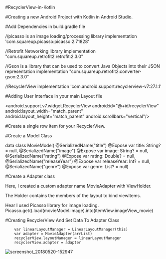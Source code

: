 #RecyclerView-in-Kotlin

#Creating a new Android Project with Kotlin in Android Studio.

#Add Dependencies in build.gradle file 

//picasso is an image loading/processing library
implementation 'com.squareup.picasso:picasso:2.71828'

//Retrofit Networking library
implementation "com.squareup.retrofit2:retrofit:2.3.0"

//Gson is a  library that can be used to convert Java Objects into their JSON representation
implementation "com.squareup.retrofit2:converter-gson:2.3.0" 

//RecyclerView
implementation 'com.android.support:recyclerview-v7:27.1.1'

    
#Adding User Interface in your main Layout file

<android.support.v7.widget.RecyclerView
        android:id="@+id/recyclerView"
        android:layout_width="match_parent"
        android:layout_height="match_parent"
        android:scrollbars="vertical"/>

#Create a single row item for your RecyclerView.

#Create a Model Class

data class MovieModel(
        @SerializedName("title")
        @Expose
        var title: String? = null,
        @SerializedName("image")
        @Expose
        var image: String? = null,
        @SerializedName("rating")
        @Expose
        var rating: Double? = null,
        @SerializedName("releaseYear")
        @Expose
        var releaseYear: Int? = null,
        @SerializedName("genre")
        @Expose
        var genre: List<String>? = null)

#Create a Adapter class

Here, I created a custom adapter name MovieAdapter with ViewHolder.

The Holder contains the members of the layout to bind viewItems.

Hear I used Picasso library for image loading.
Picasso.get().load(movieModel.image).into(itemView.imageView_movie)


#Creating RecyclerView And Set Data To Adapter Class

        
        var linearLayoutManager = LinearLayoutManager(this)
        var adapter = MovieAdapter(arrList)
        recyclerView.layoutManager = linearLayoutManager
        recyclerView.adapter = adapter
        
        
   ![screenshot_20180520-152947](https://user-images.githubusercontent.com/39271929/40281068-09d97e92-5c7a-11e8-8df2-df00c1d3a88c.png)
        
